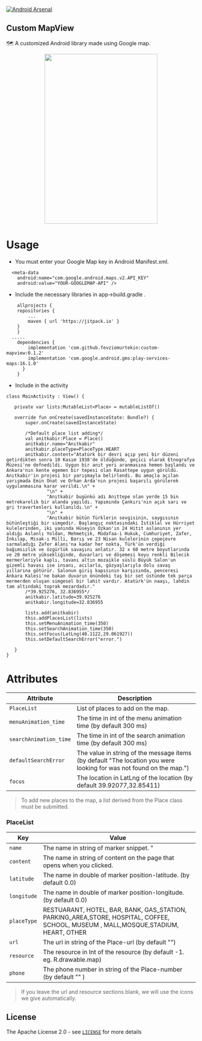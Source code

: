 [![Android Arsenal]( https://img.shields.io/badge/Android%20Arsenal-Custom%20Map%20View-green.svg?style=flat )]( https://android-arsenal.com/details/1/7566 )

## Custom MapView
🗺️ A customized Android library made using Google map.

<p align="center">
<img align="center" src="/art/map.gif" width="300" height="450" />
</p>

# Usage

- You must enter your Google Map key in Android Manifest.xml.
```Gradle
  <meta-data
	android:name="com.google.android.maps.v2.API_KEY"
	android:value="YOUR-GOOGLEMAP-API" />
  ```
  
  - Include the necessary libraries in app->build.gradle  .
		
```Gradle
    allprojects {
	repositories {
		...
		maven { url 'https://jitpack.io' }
	}
    }
  .....
    dependencies {
	    implementation 'com.github.fevziomurtekin:custom-mapview:0.1.2'
	    implementation 'com.google.android.gms:play-services-maps:16.1.0'
	  }
	}
  ```

- Include in the activity 

 ```Gradle 
 class MainActivity : View() {

    private var lists:MutableList<Place> = mutableListOf()

    override fun onCreate(savedInstanceState: Bundle?) {
        super.onCreate(savedInstanceState)

        /*Default place list adding*/
        val anitkabir:Place = Place()
        anitkabir.name="Anıtkabir"
        anitkabir.placeType=PlaceType.HEART
        anitkabir.content="Atatürk bir devri açıp yeni bir düzeni getirdikten sonra 10 Kasım 1938'de öldüğünde, geçici olarak Etnografya Müzesi'ne defnedildi. Uygun bir anıt yeri aranmasına hemen başlandı ve Ankara'nın kente egemen bir tepesi olan Rasattepe uygun görüldü. Anıtkabir'in projesi bir yarışmayla belirlendi. Bu amaçla açılan yarışmada Emin Onat ve Orhan Arda'nın projesi başarılı görülerek uygulanmasına karar verildi.\n" +
                "\n" +
                "Anıtkabir bugünkü adı Anıttepe olan yerde 15 bin metrekarelik bir alanda yapıldı. Yapımında Çankırı'nın açık sarı ve gri travertenleri kullanıldı.\n" +
                "\n" +
                "Anıtkabir bütün Türklerin sevgisinin, saygısının bütünleştiği bir simgedir. Başlangıç noktasındaki İstiklal ve Hürriyet kulelerinden, iki yanında Hüseyin Özkan'ın 24 Hitit aslanının yer aldığı Aslanlı Yoldan, Mehmetçik, Müdafaa-i Hukuk, Cumhuriyet, Zafer, İnkılap, Misak-ı Milli, Barış ve 23 Nisan kulelerinin çepeçevre sarmaladığı Zafer Alanı'na kadar her nokta, Türk'ün verdiği bağımsızlık ve özgürlük savaşını anlatır. 32 x 60 metre boyutlarında ve 20 metre yüksekliğinde, duvarları ve döşemesi koyu renkli Bilecik mermerleriyle kaplı, tavanı altın mozaikle süslü Büyük Salon'un gizemli havası ise insanı, acılarla, gözyaşlarıyla dolu savaş yıllarına götürür. Salonun giriş kapısının karşısında, penceresi Ankara Kalesi'ne bakan duvarın önündeki taş bir set üstünde tek parça mermerden oluşan simgesel bir lahit vardır. Atatürk'ün naaşı, lahdin tam altındaki toprak mezardadır."
        /*39.925276, 32.836955*/
        anitkabir.latitude=39.925276
        anitkabir.longitude=32.836955

        lists.add(anitkabir)
        this.addPlacesList(lists)
        this.setMenuAnimation_time(350)  
        this.setSearchAnimation_time(350)
	    this.setFocus(LatLng(40.1122,29.061927))
        this.setDefaultSearchError("error.")

    }
}
  ```
  
# Attributes

| Attribute | Description |
| --- | --- |
| `PlaceList` | List of places to add on the map.  |
| `menuAnimation_time` | The time in int of the menu animation time (by default 300 ms) |
| `searchAnimation_time` | The time in int of the search animation time (by default 300 ms) |
| `defaultSearchError` | The value in string of the message items (by default "The location you were looking for was not found on the map.")  |
| `focus` | The location in LatLng of the location (by default 39.92077,32.85411) |

> To add new places to the map, a list derived from the Place class must be submitted.

### PlaceList

| Key | Value |
| --- | --- |
| `name` | The name in string of marker snippet. " |
| `content` | The name in string of content on the page that opens when you clicked. |
| `latitude` | The name in double of marker position-latitude. (by default 0.0) |
| `longitude` |  The name in double of marker position-longitude. (by default 0.0) |
| `placeType` | RESTUARANT, HOTEL, BAR, BANK, GAS_STATION, PARKING_AREA,STORE, HOSPITAL, COFFEE, SCHOOL, MUSEUM , MALL,MOSQUE,STADIUM, HEART, OTHER |
| `url` | The url in string of the Place-url (by default "") |
| `resource` | The resource in Int of the resource (by default -1. eg. R.drawable.map) |
| `phone` | The phone number in string of the Place-number (by default "" ) |

> If you leave the url and resource sections blank, we will use the icons we give automatically.

## License
The Apache License 2.0 - see [`LICENSE`](LICENSE) for more details
